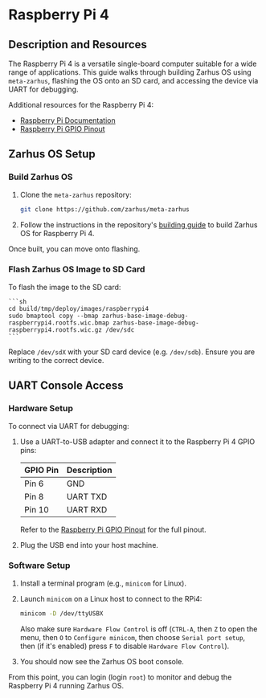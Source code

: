 # Raspberry Pi 4

## Description and Resources

The Raspberry Pi 4 is a versatile single-board computer suitable for a wide
range of applications. This guide walks through building Zarhus OS using
`meta-zarhus`, flashing the OS onto an SD card, and accessing the device
via UART for debugging.

Additional resources for the Raspberry Pi 4:

* [Raspberry Pi Documentation](https://www.raspberrypi.com/documentation/)
* [Raspberry Pi GPIO Pinout](https://www.raspberrypi.com/documentation/computers/images/GPIO-Pinout-Diagram-2.png?hash=df7d7847c57a1ca6d5b2617695de6d46)

## Zarhus OS Setup

### Build Zarhus OS

1. Clone the `meta-zarhus` repository:

    ```sh
    git clone https://github.com/zarhus/meta-zarhus
    ```

2. Follow the instructions in the repository's
[building guide](../getting-started/building.md) to build Zarhus OS for
Raspberry Pi 4.

Once built, you can move onto flashing.

### Flash Zarhus OS Image to SD Card

To flash the image to the SD card:

    ```sh
    cd build/tmp/deploy/images/raspberrypi4
    sudo bmaptool copy --bmap zarhus-base-image-debug-raspberrypi4.rootfs.wic.bmap zarhus-base-image-debug-raspberrypi4.rootfs.wic.gz /dev/sdc
    ```

Replace `/dev/sdX` with your SD card device (e.g. `/dev/sdb`).
Ensure you are writing to the correct device.

## UART Console Access

### Hardware Setup

To connect via UART for debugging:

1. Use a UART-to-USB adapter and connect it to the Raspberry Pi 4 GPIO pins:

    | GPIO Pin | Description  |
    |----------|--------------|
    | Pin 6    | GND          |
    | Pin 8    | UART TXD     |
    | Pin 10   | UART RXD     |

    Refer to the
    [Raspberry Pi GPIO Pinout](https://www.raspberrypi.com/documentation/computers/images/GPIO-Pinout-Diagram-2.png?hash=df7d7847c57a1ca6d5b2617695de6d46)
    for the full pinout.

2. Plug the USB end into your host machine.

### Software Setup

1. Install a terminal program (e.g., `minicom` for Linux).

2. Launch `minicom` on a Linux host to connect to the RPi4:

    ```sh
    minicom -D /dev/ttyUSBX
    ```

    Also make sure `Hardware Flow Control` is off (`CTRL-A`, then `Z` to
    open the menu, then `O` to `Configure minicom`, then choose
    `Serial port setup`, then (if it's enabled) press `F` to
    disable `Hardware Flow Control`).

3. You should now see the Zarhus OS boot console.

From this point, you can login (login `root`) to monitor and debug the
Raspberry Pi 4 running Zarhus OS.
